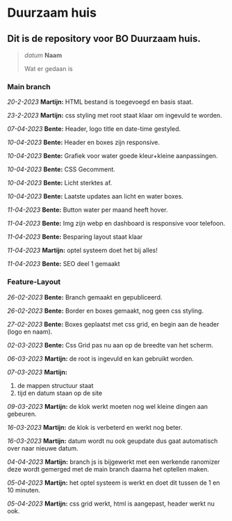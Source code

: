 # Duurzaam huis
## Dit is de repository voor BO Duurzaam huis.

>*datum* **Naam**
>
>Wat er gedaan is

### Main branch

*20-2-2023* **Martijn:**
HTML bestand is toegevoegd en basis staat.

*23-2-2023* **Martijn:**
css styling met root staat klaar om ingevuld te worden.

*07-04-2023* **Bente:**
Header, logo title en date-time gestyled.

*10-04-2023* **Bente:**
Header en boxes zijn responsive.

*10-04-2023* **Bente:**
Grafiek voor water goede kleur+kleine aanpassingen.

*10-04-2023* **Bente:**
CSS Gecomment.

*10-04-2023* **Bente:**
Licht sterktes af.

*10-04-2023* **Bente:**
Laatste updates aan licht en water boxes.

*11-04-2023* **Bente:**
Button water per maand heeft hover.

*11-04-2023* **Bente:**
Img zijn webp en dashboard is responsive voor telefoon.

*11-04-2023* **Bente:**
Besparing layout staat klaar

*11-04-2023* **Martijn:**
optel systeem doet het bij alles!

*11-04-2023* **Bente:**
SEO deel 1 gemaakt


### Feature-Layout

*26-02-2023* **Bente:**
Branch gemaakt en gepubliceerd.

*26-02-2023* **Bente:**
Border en boxes gemaakt, nog geen css styling.

*27-02-2023* **Bente:**
Boxes geplaatst met css grid, en begin aan de header (logo en naam).

*02-03-2023* **Bente:**
Css Grid pas nu aan op de breedte van het scherm.

*06-03-2023* **Martijn:**
de root is ingevuld en kan gebruikt worden.

*07-03-2023* **Martijn:**
1. de mappen structuur staat
2. tijd en datum staan op de site

*09-03-2023* **Martijn:**
de klok werkt moeten nog wel kleine dingen aan gebeuren.

*16-03-2023* **Martijn:**
de klok is verbeterd en werkt nog beter.

*16-03-2023* **Martijn:**
datum wordt nu ook geupdate dus gaat automatisch over naar nieuwe datum.

*04-04-2023* **Martijn:**
branch js is bijgewerkt met een werkende ranomizer deze wordt gemerged met de main branch daarna het optellen maken.

*05-04-2023* **Martijn:**
het optel systeem is werkt en doet dit tussen de 1 en 10 minuten.

*05-04-2023* **Martijn:**
css grid werkt, html is aangepast, header werkt nu ook.

